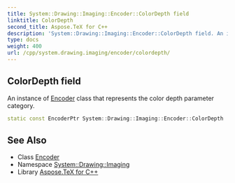 ```yaml
---
title: System::Drawing::Imaging::Encoder::ColorDepth field
linktitle: ColorDepth
second_title: Aspose.TeX for C++
description: 'System::Drawing::Imaging::Encoder::ColorDepth field. An instance of Encoder class that represents the color depth parameter category in C++.'
type: docs
weight: 400
url: /cpp/system.drawing.imaging/encoder/colordepth/
---
```

## ColorDepth field


An instance of [Encoder](../) class that represents the color depth parameter category.

```cpp
static const EncoderPtr System::Drawing::Imaging::Encoder::ColorDepth
```

## See Also

* Class [Encoder](../)
* Namespace [System::Drawing::Imaging](../../)
* Library [Aspose.TeX for C++](../../../)
